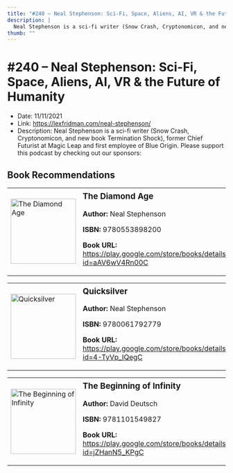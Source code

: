 ```yaml
---
title: "#240 – Neal Stephenson: Sci-Fi, Space, Aliens, AI, VR & the Future of Humanity"
description: |
  Neal Stephenson is a sci-fi writer (Snow Crash, Cryptonomicon, and new book Termination Shock), former Chief Futurist at Magic Leap and first employee of Blue Origin. Please support this podcast by checking out our sponsors:"
thumb: ""
---
```


# #240 – Neal Stephenson: Sci-Fi, Space, Aliens, AI, VR & the Future of Humanity

  - Date: 11/11/2021
  - Link: https://lexfridman.com/neal-stephenson/
  - Description: Neal Stephenson is a sci-fi writer (Snow Crash, Cryptonomicon, and new book Termination Shock), former Chief Futurist at Magic Leap and first employee of Blue Origin. Please support this podcast by checking out our sponsors:

## Book Recommendations

<table style="border: none;"><tr style="border: none;"><td style="border: none;"><img src="http://books.google.com/books/content?id=aAV6wV4Rn00C&printsec=frontcover&img=1&zoom=1&edge=curl&source=gbs_api" alt="The Diamond Age" width="150" style="vertical-align: top;"></td><td style="border: none; vertical-align: top;"><h3 style='margin-top: 5'>The Diamond Age</h3><p><strong>Author:</strong> Neal Stephenson</p><p><strong>ISBN:</strong> 9780553898200</p><p><strong>Book URL:</strong> <a href="https://play.google.com/store/books/details?id=aAV6wV4Rn00C">https://play.google.com/store/books/details?id=aAV6wV4Rn00C</a></p></td></tr></table>
<table style="border: none;"><tr style="border: none;"><td style="border: none;"><img src="http://books.google.com/books/content?id=4-TyVp_IQegC&printsec=frontcover&img=1&zoom=1&edge=curl&source=gbs_api" alt="Quicksilver" width="150" style="vertical-align: top;"></td><td style="border: none; vertical-align: top;"><h3 style='margin-top: 5'>Quicksilver</h3><p><strong>Author:</strong> Neal Stephenson</p><p><strong>ISBN:</strong> 9780061792779</p><p><strong>Book URL:</strong> <a href="https://play.google.com/store/books/details?id=4-TyVp_IQegC">https://play.google.com/store/books/details?id=4-TyVp_IQegC</a></p></td></tr></table>
<table style="border: none;"><tr style="border: none;"><td style="border: none;"><img src="http://books.google.com/books/content?id=jZHanN5_KPgC&printsec=frontcover&img=1&zoom=1&edge=curl&source=gbs_api" alt="The Beginning of Infinity" width="150" style="vertical-align: top;"></td><td style="border: none; vertical-align: top;"><h3 style='margin-top: 5'>The Beginning of Infinity</h3><p><strong>Author:</strong> David Deutsch</p><p><strong>ISBN:</strong> 9781101549827</p><p><strong>Book URL:</strong> <a href="https://play.google.com/store/books/details?id=jZHanN5_KPgC">https://play.google.com/store/books/details?id=jZHanN5_KPgC</a></p></td></tr></table>
